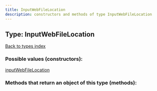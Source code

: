 ```yaml
---
title: InputWebFileLocation
description: constructors and methods of type InputWebFileLocation
---
```

## Type: InputWebFileLocation  
[Back to types index](index.md)



### Possible values (constructors):

[inputWebFileLocation](../constructors/inputWebFileLocation.md)  



### Methods that return an object of this type (methods):



